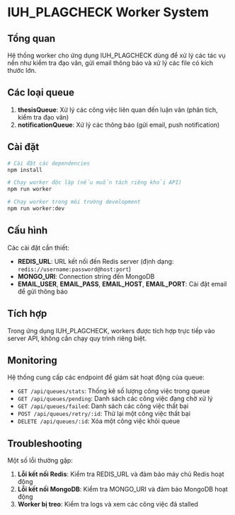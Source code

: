 # IUH_PLAGCHECK Worker System

## Tổng quan

Hệ thống worker cho ứng dụng IUH_PLAGCHECK dùng để xử lý các tác vụ nền như kiểm tra đạo văn, gửi email thông báo và xử lý các file có kích thước lớn.

## Các loại queue

1. **thesisQueue**: Xử lý các công việc liên quan đến luận văn (phân tích, kiểm tra đạo văn)
2. **notificationQueue**: Xử lý các thông báo (gửi email, push notification)

## Cài đặt

```bash
# Cài đặt các dependencies
npm install

# Chạy worker độc lập (nếu muốn tách riêng khỏi API)
npm run worker

# Chạy worker trong môi trường development
npm run worker:dev
```

## Cấu hình

Các cài đặt cần thiết:

- **REDIS_URL**: URL kết nối đến Redis server (định dạng: `redis://username:password@host:port`)
- **MONGO_URI**: Connection string đến MongoDB
- **EMAIL_USER**, **EMAIL_PASS**, **EMAIL_HOST**, **EMAIL_PORT**: Cài đặt email để gửi thông báo

## Tích hợp

Trong ứng dụng IUH_PLAGCHECK, workers được tích hợp trực tiếp vào server API, không cần chạy quy trình riêng biệt.

## Monitoring

Hệ thống cung cấp các endpoint để giám sát hoạt động của queue:

- `GET /api/queues/stats`: Thống kê số lượng công việc trong queue
- `GET /api/queues/pending`: Danh sách các công việc đang chờ xử lý
- `GET /api/queues/failed`: Danh sách các công việc thất bại
- `POST /api/queues/retry/:id`: Thử lại một công việc thất bại
- `DELETE /api/queues/:id`: Xóa một công việc khỏi queue

## Troubleshooting

Một số lỗi thường gặp:

1. **Lỗi kết nối Redis**: Kiểm tra REDIS_URL và đảm bảo máy chủ Redis hoạt động
2. **Lỗi kết nối MongoDB**: Kiểm tra MONGO_URI và đảm bảo MongoDB hoạt động
3. **Worker bị treo**: Kiểm tra logs và xem các công việc đã stalled
